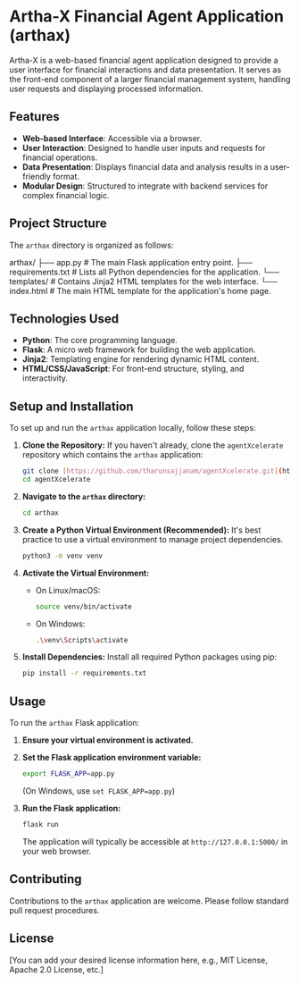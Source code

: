 # Artha-X Financial Agent Application (arthax)

Artha-X is a web-based financial agent application designed to provide a user interface for financial interactions and data presentation. It serves as the front-end component of a larger financial management system, handling user requests and displaying processed information.

## Features

* **Web-based Interface**: Accessible via a browser.
* **User Interaction**: Designed to handle user inputs and requests for financial operations.
* **Data Presentation**: Displays financial data and analysis results in a user-friendly format.
* **Modular Design**: Structured to integrate with backend services for complex financial logic.

## Project Structure

The `arthax` directory is organized as follows:

arthax/
├── app.py              # The main Flask application entry point.
├── requirements.txt    # Lists all Python dependencies for the application.
└── templates/          # Contains Jinja2 HTML templates for the web interface.
    └── index.html      # The main HTML template for the application's home page.


## Technologies Used

* **Python**: The core programming language.
* **Flask**: A micro web framework for building the web application.
* **Jinja2**: Templating engine for rendering dynamic HTML content.
* **HTML/CSS/JavaScript**: For front-end structure, styling, and interactivity.

## Setup and Installation

To set up and run the `arthax` application locally, follow these steps:

1.  **Clone the Repository:**
    If you haven't already, clone the `agentXcelerate` repository which contains the `arthax` application:
    ```bash
    git clone [https://github.com/tharunsajjanam/agentXcelerate.git](https://github.com/tharunsajjanam/agentXcelerate.git)
    cd agentXcelerate
    ```

2.  **Navigate to the `arthax` directory:**
    ```bash
    cd arthax
    ```

3.  **Create a Python Virtual Environment (Recommended):**
    It's best practice to use a virtual environment to manage project dependencies.
    ```bash
    python3 -m venv venv
    ```

4.  **Activate the Virtual Environment:**
    * On Linux/macOS:
        ```bash
        source venv/bin/activate
        ```
    * On Windows:
        ```bash
        .\venv\Scripts\activate
        ```

5.  **Install Dependencies:**
    Install all required Python packages using pip:
    ```bash
    pip install -r requirements.txt
    ```

## Usage

To run the `arthax` Flask application:

1.  **Ensure your virtual environment is activated.**
2.  **Set the Flask application environment variable:**
    ```bash
    export FLASK_APP=app.py
    ```
    (On Windows, use `set FLASK_APP=app.py`)

3.  **Run the Flask application:**
    ```bash
    flask run
    ```

    The application will typically be accessible at `http://127.0.0.1:5000/` in your web browser.

## Contributing

Contributions to the `arthax` application are welcome. Please follow standard pull request procedures.

## License

[You can add your desired license information here, e.g., MIT License, Apache 2.0 License, etc.]
